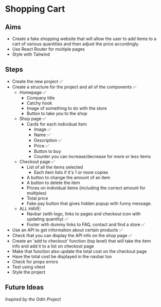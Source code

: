 # Shopping Cart

## Aims

- Create a fake shopping website that will allow the user to add items to a cart of various quantities and then adjust the price accordingly.
- Use React Router for multiple pages
- Style with Tailwind

## Steps

- Create the new project ✅
- Create a structure for the project and all of the components ✅
  - Homepage ✅
    - Company title
    - Catchy hook
    - Image of something to do with the store
    - Button to take you to the shop
  - Shop page ✅
    - Cards for each individual item
      - Image ✅
      - Name ✅
      - Description ✅
      - Price ✅
      - Button to buy
      - Counter you can increase/decrease for more or less items
  - Checkout page ✅
    - List of all the items selected
      - Each item lists if it's 1 or more copies
    - A button to change the amount of an item
    - A button to delete the item
    - Prices on individual items (including the correct amount for multiples)
    - Total price
    - Fake pay button that gives hidden popup with funny message.
  - ALL HAVE:
    - Navbar (with logo, links to pages and checkout icon with updating quantity) ✅
    - Footer with dummy links to FAQ, contact and find a store ✅
- Use an API to get information about certain products ✅
- Check that you can display the API info on the shop page ✅
- Create an 'add to checkout' function (top level) that will take the item info and add it to a list on checkout page
- Make that function also update the total cost on the checkout page
- Have the total cost be displayed in the navbar too
- Check for props errors
- Test using vitest
- Style the project

## Future Ideas

_Inspired by the Odin Project_
